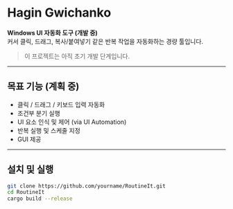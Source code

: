 # Hagin Gwichanko

**Windows UI 자동화 도구 (개발 중)**  
커서 클릭, 드래그, 복사/붙여넣기 같은 반복 작업을 자동화하는 경량 툴입니다.

> 이 프로젝트는 아직 초기 개발 단계입니다.

---

## 목표 기능 (계획 중)

-   클릭 / 드래그 / 키보드 입력 자동화
-   조건부 분기 실행
-   UI 요소 인식 및 제어 (via UI Automation)
-   반복 실행 및 스케줄 지정
-   GUI 제공

---

## 설치 및 실행

```bash
git clone https://github.com/yourname/RoutineIt.git
cd RoutineIt
cargo build --release
```
